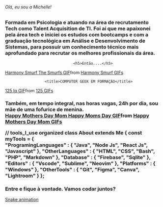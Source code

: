 

<h6> Olá, eu sou a Michelle! </h6>


<h3> Formada em Psicologia e atuando na área de recrutamento Tech como Talent Acquisition de TI.
Foi aí que me apaixonei pela área tech e iniciei os estudos com bootcamps e com a graduação tecnológica em Análise e Desenvolvimento de Sistemas, para possuir um conhecimento técnico mais aprofundado para recrutar os melhores profissionais da área. </h3>




                                   <h5>Então....</h5>

<div class="tenor-gif-embed" data-postid="20217888" data-share-method="host" data-aspect-ratio="1.44796" data-width="100%"><a href="https://tenor.com/view/harmony-smurf-the-smurfs-trumpet-player-musician-blowing-a-horn-gif-20217888">Harmony Smurf The Smurfs GIF</a>from <a href="https://tenor.com/search/harmony+smurf-gifs">Harmony Smurf GIFs</a></div> <script type="text/javascript" async src="https://tenor.com/embed.js"></script>



                      <title>COMPUTER GEEK EM FORMAÇÃO</title>
 <div class="tenor-gif-embed" data-postid="20318580" data-share-method="host" data-aspect-ratio="1.37339" data-width="100%"><a href="https://tenor.com/view/125-iq-gang-gang-nerd-gif-20318580">125 Iq GIF</a>from <a href="https://tenor.com/search/125-gifs">125 GIFs</a></div> <script type="text/javascript" async src="https://tenor.com/embed.js"></script>
 

<h3>Também, em tempo integral, nas horas vagas, 24h por dia, sou mãe de uma fofurice de menina.
<title>Adendo: Se meu dia tivesse mais horas eu colocaria mais coisas. kkkkk</h3></title>

<div class="tenor-gif-embed" data-postid="21496123" data-share-method="host" data-aspect-ratio="1.32231" data-width="100%"><a href="https://tenor.com/view/happy-mothers-day-mom-happy-moms-day-happy-mothers-day-friends-happy-mothers-day-happy-mothers-day-daughter-gif-21496123">Happy Mothers Day Mom Happy Moms Day GIF</a>from <a href="https://tenor.com/search/happy+mothers+day+mom-gifs">Happy Mothers Day Mom GIFs</a></div> <script type="text/javascript" async src="https://tenor.com/embed.js"></script>


// tools_I_use organized
class About extends Me { 
  const myTools = {  
    "ProgramingLanguages" : { "Java", "Node Js", "React Js", "Javascript" },
    "OtherLanguages" : { "HTML", "CSS", "Bash", "PHP", "Markdown" },
    "Database" : { "Firebase", "Sqlite" },
    "Editors" : { "Vscode", "Sublime", "Neovim" },
    "Platforms" : { "Windows" },
    "OtherTools" : { "Git", "Figma", "Canva", "Lightroom" }
  };


<h3> Entre e fique à vontade.
Vamos codar juntos?</h3>


[Snake animation](https://github.com/michelleporto/michelleporto/blob/output/github-contribution-grid-snake.svg)
